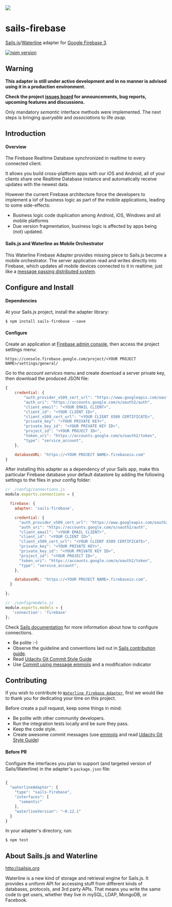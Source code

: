 [![](https://camo.githubusercontent.com/9e49073459ed4e0e2687b80eaf515d87b0da4a6b/687474703a2f2f62616c64657264617368792e6769746875622e696f2f7361696c732f696d616765732f6c6f676f2e706e67)](http://sailsjs.com)

# sails-firebase

[Sails.js](http://sailsjs.com/)/[Waterline](http://waterlinejs.org/) adapter for [Google Firebase 3](https://firebase.google.com/).

[![npm version](https://badge.fury.io/js/sails-firebase.svg)](https://badge.fury.io/js/sails-firebase)

Warning
-------
**This adapter is still under active development and in no manner is advised using it in a production environment.**

**Check the project [issues board](https://github.com/jpventura/sails-firebase/issues) for announcements, bug reports, upcoming features and discussions.**

Only mandatory *semantic* interface methods were implemented. The next steps is bringing *queryable* and *associations* to life *asap*.

Introduction
------------

#### Overview
The Firebase Realtime Database synchronized in realtime to every connected client.

It allows you build cross-platform apps with our iOS and Android, all of your clients share one Realtime Database instance and automatically receive updates with the newest data.

However the current Firebase architecture force the developers to implement a lof of business logic as part of the mobile applications, leading to some side-effects:

   - Business logic code duplication among Android, iOS, Windows and all mobile platforms
   - Due version fragmentation, business logic is affected by apps being (not) updated.

#### Sails.js and Waterline as Mobile Orchestrator
This Waterline Firebase Adapter provides missing piece to Sails.js become a mobile orchestrator. The server application read and writes directly into Firebase, which updates all mobile devices connected to it in realtime; just like a [message passing distributed system](https://en.wikipedia.org/wiki/Message_passing).

Configure and Install
---------------------
#### Dependencies
At your Sails.js project, install the adapter library:

    $ npm install sails-firebase --save

#### Configure

Create an application at [Firebase admin console](https://console.firebase.google.com), then access the project settings menu:

    https://console.firebase.google.com/project/<YOUR PROJECT NAME>/settings/general/

Go to the _account services_ menu and create download a server private key, then download the produced JSON file:

```JavaScript
{
    credential: {
        "auth_provider_x509_cert_url": "https://www.googleapis.com/oauth2/v1/certs",
        "auth_uri": "https://accounts.google.com/o/oauth2/auth",
        "client_email": "<YOUR EMAIL CLIENT>",
        "client_id": "<YOUR CLIENT ID>",
        "client_x509_cert_url": "<YOUR CLIENT X509 CERTIFICATE>",
        "private_key": "<YOUR PRIVATE KEY>",
        "private_key_id": "<YOUR PRIVATE KEY ID>",
        "project_id": "<YOUR PROJECT ID>",
        "token_uri": "https://accounts.google.com/o/oauth2/token",
        "type": "service_account",
    },

    databaseURL: "https://<YOUR PROJECT NAME>.firebaseio.com"
}
```

After installing this adapter as a dependency of your Sails app, make this particular Firebase database your default datastore by adding the following settings to the files in your config folder:

```JavaScript
// ./config/connections.js
module.exports.connections = {

  firebase: {
    adapter: 'sails-firebase',

    credential: {
      "auth_provider_x509_cert_url": "https://www.googleapis.com/oauth2/v1/certs",
      "auth_uri": "https://accounts.google.com/o/oauth2/auth",
      "client_email": "<YOUR EMAIL CLIENT>",
      "client_id": "<YOUR CLIENT ID>",
      "client_x509_cert_url": "<YOUR CLIENT X509 CERTIFICATE>",
      "private_key": "<YOUR PRIVATE KEY>",
      "private_key_id": "<YOUR PRIVATE KEY ID>",
      "project_id": "<YOUR PROJECT ID>",
      "token_uri": "https://accounts.google.com/o/oauth2/token",
      "type": "service_account",
    },

    databaseURL: "https://<YOUR PROJECT NAME>.firebaseio.com",
  }

};
```

```JavaScript
// ./config/models.js
module.exports.models = {
   'connection': 'firebase'
};
```

Check [Sails documentation](http://sailsjs.com/documentation/reference/configuration/sails-config-connections) for more information about how to configure connections.

  - Be polite :-)
  - Observe the guideline and conventions laid out in [Sails contribution guide](http://sailsjs.com/documentation/contributing).
  - Read [Udacity Git Commit Style Guide](https://udacity.github.io/git-styleguide/)
  - Use [Commit using message emmojis](https://github.com/dannyfritz/commit-message-emoji) and a modification indicator

Contributing
------------
If you wish to contribute to [`Waterline Firebase Adapter`](https://github.com/jpventura/sails-firebase), first we would like to thank you for dedicating your time on this project.

Before create a pull request, keep some things in mind:

  - Be polite with other community developers.
  - Run the integration tests locally and be sure they pass.
  - Keep the code style. 
  - Create awesome commit messages (use [emmojis](https://github.com/dannyfritz/commit-message-emoji) and read [Udacity Git Style Guide](https://udacity.github.io/git-styleguide/))

#### Before PR

Configure the interfaces you plan to support (and targeted version of Sails/Waterline) in the adapter's `package.json` file:

```JavaScript

{
  "waterlineAdapter": {
    "type": "sails-firebase",
    "interfaces": [
      "semantic"
    ],
    "waterlineVersion": "~0.12.1"
  }
}
```

In your adapter's directory, run:


    $ npm test

## About Sails.js and Waterline
http://sailsjs.org

Waterline is a new kind of storage and retrieval engine for Sails.js.  It provides a uniform API for accessing stuff from different kinds of databases, protocols, and 3rd party APIs.  That means you write the same code to get users, whether they live in mySQL, LDAP, MongoDB, or Facebook.

